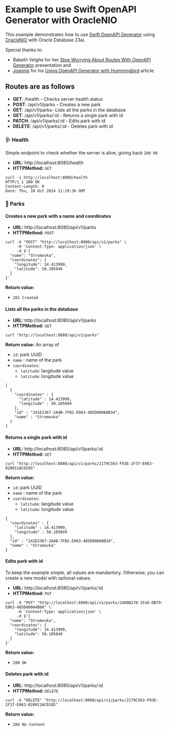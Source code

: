 # Example to use Swift OpenAPI Generator with OracleNIO

This example demonstrates how to use [Swift OpenAPI Generator](https://github.com/apple/swift-openapi-generator) using [OracleNIO](https://github.com/lovetodream/oracle-nio) with Oracle Database 23ai.

Special thanks to:
- Babeth Velghe for her [Stop Worrying About Routes With OpenAPI Generator](https://www.youtube.com/watch?v=n1PRYVveLd0) presentation and
- [Joannis](https://github.com/Joannis) for his [Using OpenAPI Generator with Hummingbird](https://swiftonserver.com/using-openapi-with-hummingbird/) article.


## Routes are as follows

- __GET__: /health - Checks server health status
- __POST__: /api/v1/parks - Creates a new park
- __GET__: /api/v1/parks- Lists all the parks in the database
- __GET__: /api/v1/parks/:id - Returns a single park with id
- __PATCH__: /api/v1/parks/:id - Edits park with id
- __DELETE__: /api/v1/parks/:id - Deletes park with id

### 🩺 Health
Simple endpoint to check whether the server is alive, giving back `200 OK`

- __URL:__ http://localhost:8080/health
- __HTTPMethod:__ `GET`

```
curl -i http://localhost:8080/health
HTTP/1.1 200 OK
Content-Length: 0
Date: Thu, 10 Oct 2024 11:29:36 GMT
```

### 🌳 Parks
#### Creates a new park with a name and coordinates

- __URL:__ http://localhost:8080/api/v1/parks
- __HTTPMethod:__ `POST`

```
curl -X "POST" "http://localhost:8080/api/v1/parks" \
     -H 'Content-Type: application/json' \
     -d $'{
  "name": "Stromovka",
  "coordinates": {
    "longitude": 14.413999,
    "latitude": 50.105849
  }
}'
```

__Return value:__
- `201 Created`


#### Lists all the parks in the database

- __URL:__ http://localhost:8080/api/v1/parks
- __HTTPMethod:__ `GET`

```
curl "http://localhost:8080/api/v1/parks"
```

__Return value:__
An array of
- `id`:  park UUID
- `name` : name of the park
- `coordinates`:
    - `latitude`: langitude value
    - `latitude`: longitude value

```
[
  {
    "coordinates" : {
      "latitude" : 14.413999,
      "longitude" : 50.105849
    },
    "id" : "241E2367-2A4B-7FB2-E063-485D000A8B34",
    "name" : "Stromovka"
  }
]
```

#### Returns a single park with id

- __URL:__ http://localhost:8080/api/v1/parks/:id
- __HTTPMethod:__ `GET`

```
curl "http://localhost:8080/api/v1/parks/2179C563-F93E-2F37-E063-020011AC0285"
```

__Return value:__
- `id`:  park UUID
- `name` : name of the park
- `coordinates`:
    - `latitude`: langitude value
    - `latitude`: longitude value

```
{
  "coordinates" : {
    "latitude" : 14.413999,
    "longitude" : 50.105849
  },
  "id" : "241E2367-2A4B-7FB2-E063-485D000A8B34",
  "name" : "Stromovka"
}
```

#### Edits park with id
To keep the example simple, all values are mandantory. Otherwise, you can create a new model with optional values.

- __URL:__ http://localhost:8080/api/v1/parks/:id
- __HTTPMethod:__ `PUT`

```
curl -X "PUT" "http://localhost:8080/api/v1/parks/2408B278-1518-DB79-E063-485D000A4B80" \
     -H 'Content-Type: application/json' \
     -d $'{
  "name": "Stromovka",
  "coordinates": {
    "longitude": 14.413999,
    "latitude": 50.105849
  }
}'
```

__Return value:__
- `200 OK`

#### Deletes park with id

- __URL:__ http://localhost:8080/api/v1/parks/:id
- __HTTPMethod:__ `DELETE`

```
curl -X "DELETE" "http://localhost:8080/api/v1/parks/2179C563-F93E-2F37-E063-020011AC0285"
```

__Return value:__
- `204 No Content`